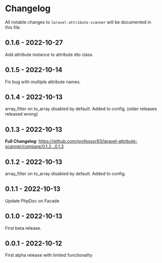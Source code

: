# Changelog

All notable changes to `laravel-attribute-scanner` will be documented in this file.

## 0.1.6 - 2022-10-27

Add attribute instance to attribute dto class.

## 0.1.5 - 2022-10-14

Fix bug with multiple attribute names.

## 0.1.4 - 2022-10-13

array_filter on to_array disabled by default. Added to config. (older
releases released wrong)

## 0.1.3 - 2022-10-13

**Full Changelog**: https://github.com/professor93/laravel-attribute-scanner/compare/0.1.2...0.1.3

## 0.1.2 - 2022-10-13

array_filter on to_array disabled by default. Added to config.

## 0.1.1 - 2022-10-13

Update PhpDoc on Facade

## 0.1.0 - 2022-10-13

First beta release.

## 0.0.1 - 2022-10-12

First alpha release with limited functionality
